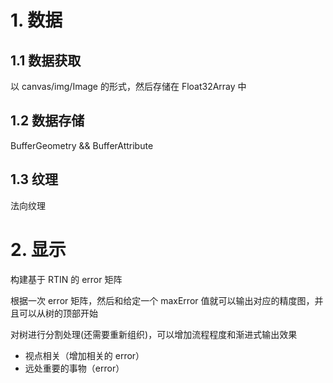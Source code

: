# 1. 数据

## 1.1 数据获取

以 canvas/img/Image 的形式，然后存储在 Float32Array 中

## 1.2 数据存储

BufferGeometry && BufferAttribute

## 1.3 纹理

法向纹理

# 2. 显示

构建基于 RTIN 的 error 矩阵

根据一次 error 矩阵，然后和给定一个 maxError 值就可以输出对应的精度图，并且可以从树的顶部开始

对树进行分割处理(还需要重新组织)，可以增加流程程度和渐进式输出效果

-   视点相关（增加相关的 error）
-   远处重要的事物（error）
